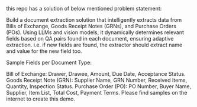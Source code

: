 this repo has a solution of below mentioned problem statement:

Build a  document extraction solution that intelligently extracts data from Bills of Exchange, Goods Receipt Notes (GRNs), and Purchase Orders (POs). Using LLMs and vision models, it dynamically determines relevant fields based on QA pairs found in each document, ensuring adaptive extraction. i.e. if new fields are found, the extractor should extract name and value for the new field too.
 
Sample Fields per Document Type:
 
Bill of Exchange: Drawer, Drawee, Amount, Due Date, Acceptance Status.
Goods Receipt Note (GRN): Supplier Name, GRN Number, Received Items, Quantity, Inspection Status.
Purchase Order (PO): PO Number, Buyer Name, Supplier, Item List, Total Cost, Payment Terms.
Please find samples on the internet to create this demo.
